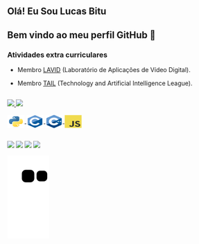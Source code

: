 ## Olá! Eu Sou Lucas Bitu 
## Bem vindo ao meu perfil GitHub 👋

### Atividades extra curriculares

- Membro [LAVID](http://lavid.ufpb.br/) (Laboratório de Aplicações de Vídeo Digital).

- Membro <a href="https://github.com/TailUFPB">TAIL<a> (Technology and Artificial Intelligence League).

##

<div>
<a href="https://github.com/lucasbitu">
<img loading="lazy" height="180em" src="https://github-readme-stats.vercel.app/api/top-langs/?username=lucasbitu&layout=compact&langs_count=7&theme=dracula"/>
<img loading="lazy" height="180em" src="https://github-readme-stats.vercel.app/api?username=lucasbitu&show_icons=true&theme=dracula&include_all_commits=true&count_private=true"/>
</div>
  
<div style="display: inline_block"><br>
  <img align="center" alt="lucas-Python" height="30" width="40" src="https://raw.githubusercontent.com/devicons/devicon/master/icons/python/python-original.svg">
  <img align="center" alt="lucas-C" height="30" width="40" src="https://raw.githubusercontent.com/devicons/devicon/master/icons/c/c-original.svg">
  <img align="center" alt="lucas-C" height="30" width="40" src="https://raw.githubusercontent.com/devicons/devicon/master/icons/cplusplus/cplusplus-original.svg">
  <img align="center" alt="lucas-JAVASCRIPT" height="30" width="40" src="https://raw.githubusercontent.com/devicons/devicon/master/icons/javascript/javascript-original.svg">
</div>
  
 ##
  
 <div> 
  <a href="https://instagram.com/lucas_bitu_" target="_blank"><img src="https://img.shields.io/badge/-Instagram-%23E4405F?style=for-the-badge&logo=instagram&logoColor=white" target="_blank"></a>
 <a href="https://wa.me/5588998556036" target="_blank"><img src="https://img.shields.io/badge/WhatsApp-25D366?style=for-the-badge&logo=whatsapp&logoColor=white" target="_blank"></a> 
  <a href = "mailto:lucasbitu55@gmail.com"><img src="https://img.shields.io/badge/-Gmail-%23333?style=for-the-badge&logo=gmail&logoColor=white" target="_blank"></a>
   <a href="https://www.linkedin.com/in/lucas-bitu-32b39426b/" target="_blank"><img loading="lazy" src="https://img.shields.io/badge/-LinkedIn-%230077B5?style=for-the-badge&logo=linkedin&logoColor=white" target="_blank"></a>
<div>   
  
  
   ![Snake animation](https://github.com/lucasbitu/lucasbitu/blob/output/github-contribution-grid-snake.svg)
